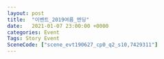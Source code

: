 ```yaml
---
layout: post
title:  "이벤트_2019여름_엔딩"
date:   2021-01-07 23:00:00 +0000
categories: Event
Tags: Story Event
SceneCode: ["scene_evt190627_cp0_q2_s10,7429311"]
---
```

